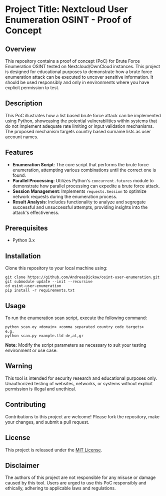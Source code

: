 
# Project Title: Nextcloud User Enumeration OSINT - Proof of Concept

## Overview
This repository contains a proof of concept (PoC) for Brute Force Enumeration OSINT tested on  Nextcloud/OwnCloud instances. This project is designed for educational purposes to demonstrate how a brute force enumeration attack can be executed to uncover sensitive information. It should be used responsibly and only in environments where you have explicit permission to test.

## Description
This PoC illustrates how a list based brute force attack can be implemented using Python, showcasing the potential vulnerabilities within systems that do not implement adequate rate limiting or input validation mechanisms. The proposed mechanism targets country based surname lists as user account names.

## Features
- **Enumeration Script**: The core script that performs the brute force enumeration, attempting various combinations until the correct one is found.
- **Parallel Processing**: Utilizes Python's `concurrent.futures` module to demonstrate how parallel processing can expedite a brute force attack.
- **Session Management**: Implements `requests.Session` to optimize network requests during the enumeration process.
- **Result Analysis**: Includes functionality to analyze and segregate successful and unsuccessful attempts, providing insights into the attack's effectiveness.

## Prerequisites
- Python 3.x

## Installation
Clone this repository to your local machine using:
```
git clone https://github.com/AndreasDickow/osint-user-enumeration.git
git submodule update --init --recursive
cd osint-user-enumeration
pip install -r requirements.txt
```

## Usage
To run the enumeration scan script, execute the following command:
```
python scan.oy <domain> <comma separated country code targets>
e.g.
python scan.py example.tld de,at,gr
```

**Note:** Modify the script parameters as necessary to suit your testing environment or use case.

## Warning
This tool is intended for security research and educational purposes only. Unauthorized testing of websites, networks, or systems without explicit permission is illegal and unethical.

## Contributing
Contributions to this project are welcome! Please fork the repository, make your changes, and submit a pull request.

## License
This project is released under the [MIT License](LICENSE).

## Disclaimer
The authors of this project are not responsible for any misuse or damage caused by this tool. Users are urged to use this PoC responsibly and ethically, adhering to applicable laws and regulations.
